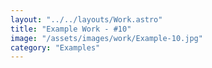 ```yaml
---
layout: "../../layouts/Work.astro"
title: "Example Work - #10"
image: "/assets/images/work/Example-10.jpg"
category: "Examples"
---
```

